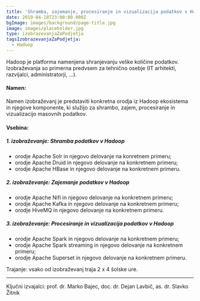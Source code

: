 ```yaml
---
title: 'Shramba, zajemanje, procesiranje in vizualizacija podatkov v Hadoop'
date: 2019-04-18T23:00:00.000Z
bgImage: images/background/page-title.jpg
image: images/placeholder.jpg
type: izobrazevanjaZaPodjetja
tagsIzobrazevanjaZaPodjetja:
  - Hadoop
---
```

Hadoop je platforma namenjena shranjevanju velike količine podatkov. 
Izobraževanja so primerna predvsem za tehnično osebje (IT arhitekti, razvijalci, administratorji, ...).

#### Namen:

Namen izobraževanj je predstaviti konkretna orodja iz Hadoop ekosistema in njegove komponente, ki služijo za shrambo, zajem, procesiranje in vizualizacijo masovnih podatkov. 

#### Vsebina:

##### 1. izobraževanje: Shramba podatkov v Hadoop

* orodje Apache Solr in njegovo delovanje na konretnem primeru;
* orodje Apache Druid in njegovo delovanje na konkretnem primeru;
* orodje Apache HBase in njegovo delovanje na konkretnem primeru.

##### 2. izobraževanje: Zajemanje podatkov v Hadoop

* orodje Apache Nifi in njegovo delovanje na konkretnem primeru;
* orodje Apache Kafka in njegovo delovanje na konkretnem primeru;
* orodje HiveMQ in njegovo delovanje na konkretnem primeru.

##### 3. izobraževanje: Procesiranje in vizualizacija podatkov v Hadoop

* orodje Apache Spark in njegovo delovanje na konkretnem primeru;
* orodje Apache Spark streaming in njegovo delovanje na konkretnem primeru;
* orodje Apache Superset in njegovo delovanje na konkretnem primeru.

Trajanje: vsako od izobraževanj traja 2 x 4 šolske ure.

- - -

Ključni izvajalci: prof. dr. Marko Bajec, doc. dr. Dejan Lavbič, as. dr. Slavko Žitnik
